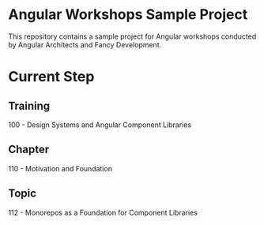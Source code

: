 # Angular Workshops Sample Project

This repository contains a sample project for Angular workshops conducted by Angular Architects and Fancy Development.

# Current Step

## Training
100 - Design Systems and Angular Component Libraries

## Chapter
110 - Motivation and Foundation

## Topic
112 - Monorepos as a Foundation for Component Libraries
